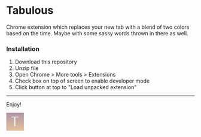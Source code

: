 # Tabulous

Chrome extension which replaces your new tab with a blend of two colors based on the time. Maybe with some sassy words thrown in there as well.

### Installation
1. Download this repository
2. Unzip file
3. Open Chrome > More tools > Extensions
4. Check box on top of screen to enable developer mode
5. Click button at top to "Load unpacked extension"

----
Enjoy!

![Alt](icons/icon48.png "tabulous")  
